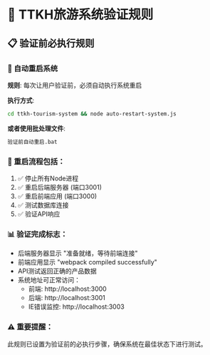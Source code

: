 # 🔧 TTKH旅游系统验证规则

## 📋 验证前必执行规则

### 🔄 自动重启系统
**规则**: 每次让用户验证前，必须自动执行系统重启

**执行方式**:
```bash
cd ttkh-tourism-system && node auto-restart-system.js
```

**或者使用批处理文件**:
```bash
验证前自动重启.bat
```

### 🎯 重启流程包括：
1. ✅ 停止所有Node进程
2. ✅ 重启后端服务器 (端口3001)
3. ✅ 重启前端应用 (端口3000)
4. ✅ 测试数据库连接
5. ✅ 验证API响应

### 📊 验证完成标志：
- 后端服务器显示 "准备就绪，等待前端连接"
- 前端应用显示 "webpack compiled successfully"
- API测试返回正确的产品数据
- 系统地址可正常访问：
  - 前端: http://localhost:3000
  - 后端: http://localhost:3001
  - IE错误监控: http://localhost:3003

### ⚠️ 重要提醒：
此规则已设置为验证前的必执行步骤，确保系统在最佳状态下进行测试。